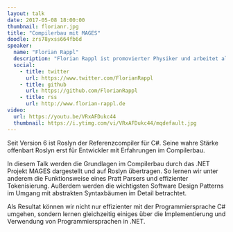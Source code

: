 ```yaml
---
layout: talk
date: 2017-05-08 18:00:00
thumbnail: florianr.jpg
title: "Compilerbau mit MAGES"
doodle: zrs78yxss664fb6d
speaker:
  name: "Florian Rappl"
  description: "Florian Rappl ist promovierter Physiker und arbeitet als Solution Architect im IoT / Big Data Bereich. Sein Portfolio umfasst u.a. auch High Performance Computing und Webentwicklung. Florian ist Microsoft MVP im Bereich Visual C# / Development Tools und schreibt regelmäßig Artikel für CodeProject, tuts+ und SitePoint."
  social:
    - title: twitter
      url: https://www.twitter.com/FlorianRappl
    - title: github
      url: https://github.com/FlorianRappl
    - title: rss
      url: http://www.florian-rappl.de
video:
  url: https://youtu.be/VRxAFDukc44
  thumbnail: https://i.ytimg.com/vi/VRxAFDukc44/mqdefault.jpg  
---
```

Seit Version 6 ist Roslyn der Referenzcompiler für C#. Seine wahre Stärke offenbart Roslyn erst für Entwickler mit Erfahrungen im Compilerbau.

In diesem Talk werden die Grundlagen im Compilerbau durch das .NET Projekt MAGES dargestellt und auf Roslyn übertragen. So lernen wir unter anderem die Funktionsweise eines Pratt Parsers und effizienter Tokenisierung. Außerdem werden die wichtigsten Software Design Patterns im Umgang mit abstrakten Syntaxbäumen im Detail betrachtet.

Als Resultat können wir nicht nur effizienter mit der Programmiersprache C# umgehen, sondern lernen gleichzeitig einiges über die Implementierung und Verwendung von Programmiersprachen in .NET.
